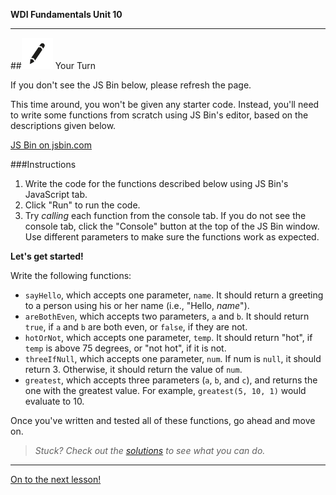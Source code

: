**WDI Fundamentals Unit 10**

---

##![Your Turn](../assets/exercise.png) Your Turn

If you don't see the JS Bin below, please refresh the page.

This time around, you won't be given any starter code. Instead, you'll need to write some functions from scratch using JS Bin's editor, based on the descriptions given below.

<a class="jsbin-embed" href="https://jsbin.com/cugoya/embed?js">JS Bin on jsbin.com</a><script src="https://static.jsbin.com/js/embed.min.js?3.35.12"></script>

###Instructions

1) Write the code for the functions described below using JS Bin's JavaScript tab.
2) Click "Run" to run the code.
3) Try *calling* each function from the console tab. If you do not see the console tab, click the "Console" button at the top of the JS Bin window. Use different parameters to make sure the functions work as expected.

**Let's get started!**

Write the following functions:
* `sayHello`, which accepts one parameter, `name`. It should return a greeting to a person using his or her name (i.e., "Hello, *name*").
* `areBothEven`, which accepts two parameters, `a` and `b`. It should return `true`, if `a` and `b` are both even, or `false`, if they are not.
* `hotOrNot`, which accepts one parameter, `temp`. It should return "hot", if `temp` is above 75 degrees, or "not hot", if it is not.
* `threeIfNull`, which accepts one parameter, `num`. If num is `null`, it should return 3. Otherwise, it should return the value of `num`.
* `greatest`, which accepts three parameters (`a`, `b`, and `c`), and returns the one with the greatest value. For example, `greatest(5, 10, 1)` would evaluate to 10.

Once you've written and tested all of these functions, go ahead and move on.

> *Stuck? Check out the [solutions](../exercise-solutions.md) to see what you can do.*

---

[On to the next lesson!](05_lesson.md)
